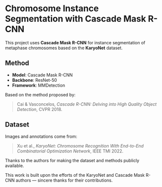 # Chromosome Instance Segmentation with Cascade Mask R-CNN

This project uses **Cascade Mask R-CNN** for instance segmentation of metaphase chromosomes based on the **KaryoNet** dataset.

## Method

- **Model**: Cascade Mask R-CNN  
- **Backbone**: ResNet-50  
- **Framework**: MMDetection  

Based on the method proposed by:  
> Cai & Vasconcelos, *Cascade R-CNN: Delving into High Quality Object Detection*, CVPR 2018.  

## Dataset

Images and annotations come from:  
> Xu et al., *KaryoNet: Chromosome Recognition With End-to-End Combinatorial Optimization Network*, IEEE TMI 2022.  

Thanks to the authors for making the dataset and methods publicly available.

This work is built upon the efforts of the KaryoNet and Cascade Mask R-CNN authors — sincere thanks for their contributions.
